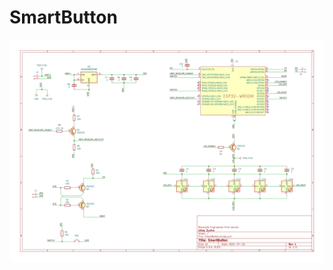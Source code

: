 # SmartButton

![Schematics](https://github.com/GillesZunino/SmartButton/blob/main/Pictures/SmartButton.svg?raw=true)